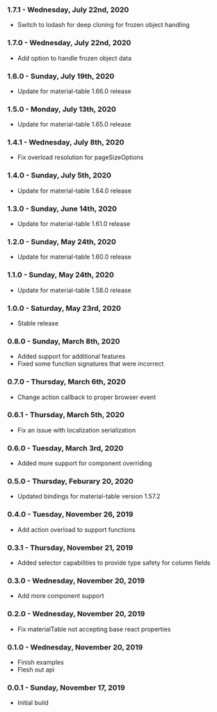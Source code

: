 ### 1.7.1 - Wednesday, July 22nd, 2020
* Switch to lodash for deep cloning for frozen object handling

### 1.7.0 - Wednesday, July 22nd, 2020
* Add option to handle frozen object data

### 1.6.0 - Sunday, July 19th, 2020
* Update for material-table 1.66.0 release

### 1.5.0 - Monday, July 13th, 2020
* Update for material-table 1.65.0 release

### 1.4.1 - Wednesday, July 8th, 2020
* Fix overload resolution for pageSizeOptions

### 1.4.0 - Sunday, July 5th, 2020
* Update for material-table 1.64.0 release

### 1.3.0 - Sunday, June 14th, 2020
* Update for material-table 1.61.0 release

### 1.2.0 - Sunday, May 24th, 2020
* Update for material-table 1.60.0 release

### 1.1.0 - Sunday, May 24th, 2020
* Update for material-table 1.58.0 release

### 1.0.0 - Saturday, May 23rd, 2020
* Stable release

### 0.8.0 - Sunday, March 8th, 2020
* Added support for additional features
* Fixed some function signatures that were incorrect

### 0.7.0 - Thursday, March 6th, 2020
* Change action callback to proper browser event

### 0.6.1 - Thursday, March 5th, 2020
* Fix an issue with localization serialization

### 0.6.0 - Tuesday, March 3rd, 2020
* Added more support for component overriding

### 0.5.0 - Thursday, Feburary 20, 2020
* Updated bindings for material-table version 1.57.2

### 0.4.0 - Tuesday, November 26, 2019
* Add action overload to support functions

### 0.3.1 - Thursday, November 21, 2019
* Added selector capabilities to provide type safety for column fields

### 0.3.0 - Wednesday, November 20, 2019
* Add more component support

### 0.2.0 - Wednesday, November 20, 2019
* Fix materialTable not accepting base react properties

### 0.1.0 - Wednesday, November 20, 2019
* Finish examples
* Flesh out api

### 0.0.1 - Sunday, November 17, 2019
* Initial build
